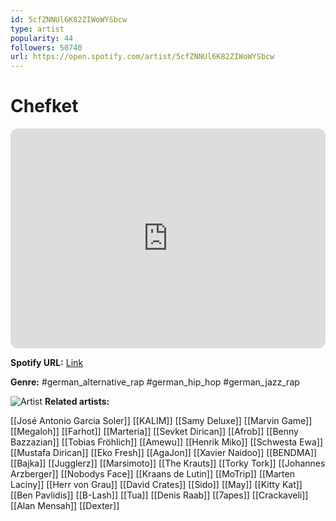 ```yaml
---
id: 5cfZNNUl6K82ZIWoWYSbcw
type: artist
popularity: 44
followers: 50740
url: https://open.spotify.com/artist/5cfZNNUl6K82ZIWoWYSbcw
---
```

# Chefket

<iframe style="border-radius:12px" src="https://open.spotify.com/embed/artist/5cfZNNUl6K82ZIWoWYSbcw" width="100%" height="352" frameBorder="0" allowfullscreen="" allow="autoplay; clipboard-write; encrypted-media; fullscreen; picture-in-picture" loading="lazy"></iframe>

**Spotify URL:** [Link](https://open.spotify.com/artist/5cfZNNUl6K82ZIWoWYSbcw)

**Genre:**  #german_alternative_rap #german_hip_hop #german_jazz_rap

![Artist](https://i.scdn.co/image/ab6761610000e5ebc92ba7f9d08e9437a9acde00)
**Related artists:**

[[José Antonio Garcia Soler]]
[[KALIM]]
[[Samy Deluxe]]
[[Marvin Game]]
[[Megaloh]]
[[Farhot]]
[[Marteria]]
[[Sevket Dirican]]
[[Afrob]]
[[Benny Bazzazian]]
[[Tobias Fröhlich]]
[[Amewu]]
[[Henrik Miko]]
[[Schwesta Ewa]]
[[Mustafa Dirican]]
[[Eko Fresh]]
[[AgaJon]]
[[Xavier Naidoo]]
[[BENDMA]]
[[Bajka]]
[[Jugglerz]]
[[Marsimoto]]
[[The Krauts]]
[[Torky Tork]]
[[Johannes Arzberger]]
[[Nobodys Face]]
[[Kraans de Lutin]]
[[MoTrip]]
[[Marten Laciny]]
[[Herr von Grau]]
[[David Crates]]
[[Sido]]
[[May]]
[[Kitty Kat]]
[[Ben Pavlidis]]
[[B-Lash]]
[[Tua]]
[[Denis Raab]]
[[7apes]]
[[Crackaveli]]
[[Alan Mensah]]
[[Dexter]]
